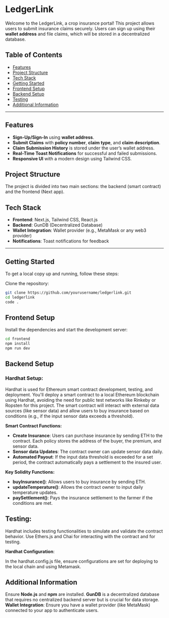 # LedgerLink

Welcome to the LedgerLink, a crop insurance portal! This project allows users to submit insurance claims securely. Users can sign up using their **wallet address** and file claims, which will be stored in a decentralized database. 

## Table of Contents

- [Features](#features)
- [Project Structure](#project-structure)
- [Tech Stack](#tech-stack)
- [Getting Started](#getting-started)
- [Frontend Setup](#frontend-setup)
- [Backend Setup](#backend-setup)
- [Testing](#testing)
- [Additional Information](#additional-information)

---

## Features

- **Sign-Up/Sign-In** using **wallet address**.
- **Submit Claims** with **policy number**, **claim type**, and **claim description**.
- **Claim Submission History** is stored under the user’s wallet address.
- **Real-Time Toast Notifications** for successful and failed submissions.
- **Responsive UI** with a modern design using Tailwind CSS.

## Project Structure

The project is divided into two main sections: the backend (smart contract) and the frontend (Next app).

## Tech Stack

- **Frontend**: Next.js, Tailwind CSS, React.js
- **Backend**: GunDB (Decentralized Database)
- **Wallet Integration**: Wallet provider (e.g., MetaMask or any web3 provider)
- **Notifications**: Toast notifications for feedback

---

## Getting Started

To get a local copy up and running, follow these steps:

Clone the repository:

```bash
git clone https://github.com/yourusername/ledgerlink.git
cd ledgerlink
code .
```

## Frontend Setup

Install the dependencies and start the development server:

```bash
cd frontend
npm install
npm run dev
```

## Backend Setup

### Hardhat Setup:

Hardhat is used for Ethereum smart contract development, testing, and deployment.
You'll deploy a smart contract to a local Ethereum blockchain using Hardhat, avoiding the need for public test networks like Rinkeby or Ropsten for this project.
The smart contract will interact with external data sources (like sensor data) and allow users to buy insurance based on conditions (e.g., if the input sensor data exceeds a threshold).

**Smart Contract Functions:**

- **Create Insurance**: Users can purchase insurance by sending ETH to the contract. Each policy stores the address of the buyer, the premium, and sensor data.
- **Sensor data Updates**: The contract owner can update sensor data daily.
- **Automated Payout**: If the input data threshold is exceeded for a set period, the contract automatically pays a settlement to the insured user.
  
**Key Solidity Functions:**

- **buyInsurance()**: Allows users to buy insurance by sending ETH.
- **updateTemperature()**: Allows the contract owner to input daily temperature updates.
- **paySettlement()**: Pays the insurance settlement to the farmer if the conditions are met.

## Testing:

Hardhat includes testing functionalities to simulate and validate the contract behavior.
Use Ethers.js and Chai for interacting with the contract and for testing.

**Hardhat Configuration**:

In the hardhat.config.js file, ensure configurations are set for deploying to the local chain and using Metamask.

## Additional Information

Ensure  **Node.js** and **npm** are installed.
**GunDB** is a decentralized database that requires no centralized backend server but is crucial for data storage.
**Wallet Integration**: Ensure you have a wallet provider (like MetaMask) connected to your app to authenticate users.
